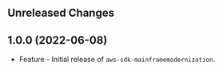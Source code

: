 Unreleased Changes
------------------

1.0.0 (2022-06-08)
------------------

* Feature - Initial release of `aws-sdk-mainframemodernization`.

